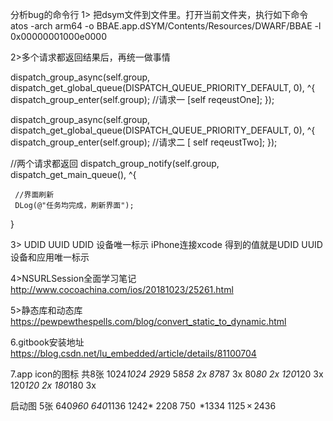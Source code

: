  分析bug的命令行
 1> 把dsym文件到文件里。打开当前文件夹，执行如下命令
atos -arch arm64 -o BBAE.app.dSYM/Contents/Resources/DWARF/BBAE -l 
0x00000001000e0000

2>多个请求都返回结果后，再统一做事情

dispatch_group_async(self.group, dispatch_get_global_queue(DISPATCH_QUEUE_PRIORITY_DEFAULT, 0), ^{
dispatch_group_enter(self.group);
      //请求一
      [self reqeustOne];
});

dispatch_group_async(self.group, dispatch_get_global_queue(DISPATCH_QUEUE_PRIORITY_DEFAULT, 0), ^{
dispatch_group_enter(self.group);
    //请求二
   [ self reqeustTwo];
});

//两个请求都返回
dispatch_group_notify(self.group, dispatch_get_main_queue(), ^{

     //界面刷新
     DLog(@"任务均完成，刷新界面");

}


3> UDID UUID
UDID 设备唯一标示  iPhone连接xcode 得到的值就是UDID
UUID 设备和应用唯一标示 

4>NSURLSession全面学习笔记
http://www.cocoachina.com/ios/20181023/25261.html

5>静态库和动态库
https://pewpewthespells.com/blog/convert_static_to_dynamic.html


6.gitbook安装地址
https://blog.csdn.net/lu_embedded/article/details/81100704

7.app icon的图标
共8张
1024*1024
29*29
58*58 2x
87*87  3x
80*80  2x
120*120 3x
120*120 2x
180*180 3x

启动图 5张
640*960
640*1136
1242* 2208
750  *1334
1125 × 2436

























